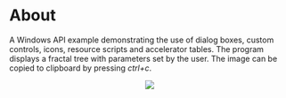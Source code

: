 # About
A Windows API example demonstrating the use of dialog boxes, custom controls, icons,
resource scripts and accelerator tables. The program displays a fractal tree with
parameters set by the user. The image can be copied to clipboard by pressing *ctrl+c*.

<p align="center">
  <img src="https://user-images.githubusercontent.com/73359818/167295758-2188547b-4bdc-4913-8ef5-5e53b34c7202.png">
</p>
